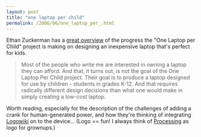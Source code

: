 ```yaml
---
layout: post
title: "one laptop per child"
permalink: /2006/06/one_laptop_per_.html
---
```


<p>Ethan Zuckerman has a <a href="http://www.worldchanging.com/archives/004543.html">great overview</a> of the progress the "One Laptop per Child" project is making on designing an inexpensive laptop that's perfect for kids.</p>

<blockquote cite="http://www.worldchanging.com/archives/004543.html"><p>Most of the people who write me are interested in owning a laptop they can afford. And that, it turns out, is not the goal of the One Laptop Per Child project. Their goal is to produce a laptop designed for use by children - students in grades K-12. And that requires radically different design decisions than what one would make in simply creating a low-cost laptop.</p></blockquote>

<p>Worth reading, especially for the description of the challenges of adding a crank for human-generated power, and how they're thinking of integrating <a href="http://www.logowiki.net/">Logowiki</a> on to the device...  (Logo == fun!  I always think of <a href="http://www.processing.org/">Processing</a> as logo for grownups.)</p>


